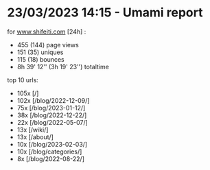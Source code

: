 # 23/03/2023 14:15 - Umami report
for www.shifeiti.com [24h] :

 - 455 (144) page views
 - 151 (35) uniques
 - 115 (18) bounces
 - 8h 39' 12'' (3h 19' 23'') totaltime


top 10 urls:
 - 105x [/]
 - 102x [/blog/2022-12-09/]
 - 75x [/blog/2023-01-12/]
 - 38x [/blog/2022-12-22/]
 - 22x [/blog/2022-05-07/]
 - 13x [/wiki/]
 - 13x [/about/]
 - 10x [/blog/2023-02-03/]
 - 10x [/blog/categories/]
 - 8x [/blog/2022-08-22/]


